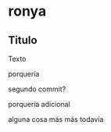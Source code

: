 # ronya

## Titulo 
Texto

porquería

segundo commit?

porquería adicional

alguna cosa más
más todavía
